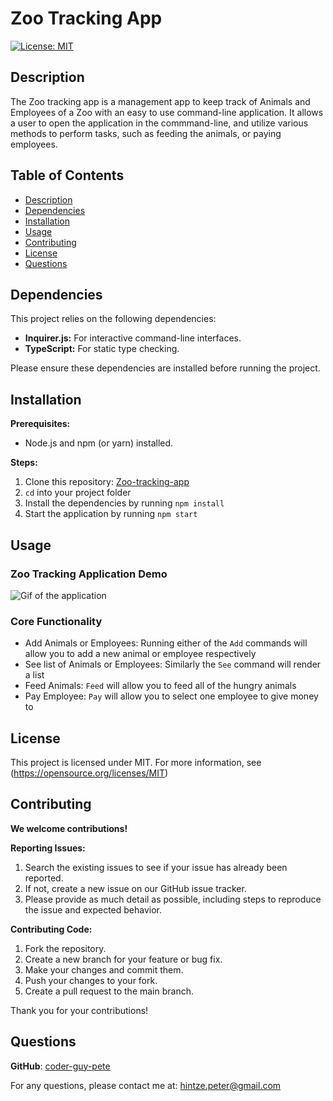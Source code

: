 # Zoo Tracking App

[![License: MIT](https://img.shields.io/badge/License-MIT-blue.svg)](https://opensource.org/licenses/MIT)

## Description

The Zoo tracking app is a management app to keep track of Animals and Employees of a Zoo with an easy to use command-line application. It allows a user to open the application in the commmand-line, and utilize various methods to perform tasks, such as feeding the animals, or paying employees.

## Table of Contents

* [Description](#description)
* [Dependencies](#dependencies)
* [Installation](#installation)
* [Usage](#usage)
* [Contributing](#contributing)
* [License](#license)
* [Questions](#questions)

## Dependencies

This project relies on the following dependencies:

* **Inquirer.js:** For interactive command-line interfaces.
* **TypeScript:** For static type checking.

Please ensure these dependencies are installed before running the project.

## Installation

**Prerequisites:**

* Node.js and npm (or yarn) installed.

**Steps:**

1. Clone this repository: [Zoo-tracking-app](git@github.com:coder-guy-pete/Zoo-tracking-app.git)
2. `cd` into your project folder
3. Install the dependencies by running `npm install`
4. Start the application by running `npm start`

## Usage

### Zoo Tracking Application Demo

![Gif of the application](./assets/Zoo-tracking-app_demo.gif)

### Core Functionality

* Add Animals or Employees: Running either of the `Add` commands will allow you to add a new animal or employee respectively
* See list of Animals or Employees: Similarly the `See` command will render a list
* Feed Animals: `Feed` will allow you to feed all of the hungry animals
* Pay Employee: `Pay` will allow you to select one employee to give money to

## License

This project is licensed under MIT. For more information, see (<https://opensource.org/licenses/MIT>)

## Contributing

**We welcome contributions!**

**Reporting Issues:**

1. Search the existing issues to see if your issue has already been reported.
2. If not, create a new issue on our GitHub issue tracker.
3. Please provide as much detail as possible, including steps to reproduce the issue and expected behavior.

**Contributing Code:**

1. Fork the repository.
2. Create a new branch for your feature or bug fix.
3. Make your changes and commit them.
4. Push your changes to your fork.
5. Create a pull request to the main branch.

Thank you for your contributions!

## Questions

  **GitHub**: [coder-guy-pete](https://github.com/coder-guy-pete)
  
  For any questions, please contact me at: <hintze.peter@gmail.com>
